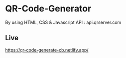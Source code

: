 # QR-Code-Generator
By using HTML, CSS & Javascript 
API : api.qrserver.com

## Live
https://qr-code-generate-cb.netlify.app/
